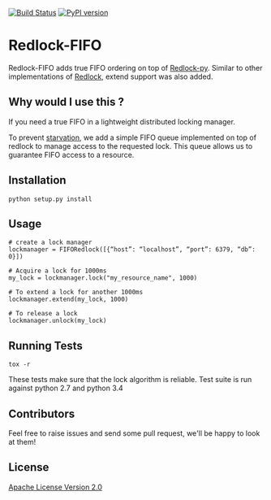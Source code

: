 [![Build Status](https://travis-ci.org/internap/netman.svg?branch=master)](https://travis-ci.org/internap/redlock-fifo)
[![PyPI version](https://badge.fury.io/py/redlock-fifo.svg)](http://badge.fury.io/py/redlock-fifo)

Redlock-FIFO
============

Redlock-FIFO adds true FIFO ordering on top of [Redlock-py](https://github.com/SPSCommerce/redlock-py).
Similar to other implementations of [Redlock](http://redis.io/topics/distlock), extend support was also added.


Why would I use this ?
----------------------

If you need a true FIFO in a lightweight distributed locking manager.

To prevent [starvation](https://en.wikipedia.org/wiki/Starvation_%28computer_science%29), we add a simple FIFO queue 
implemented on top of redlock to manage access to the requested lock. This queue allows us to guarantee FIFO access to a resource.


Installation
------------

    python setup.py install


Usage
-----

    # create a lock manager
    lockmanager = FIFORedlock([{“host”: “localhost”, “port”: 6379, “db”: 0}]) 
    
    # Acquire a lock for 1000ms
    my_lock = lockmanager.lock("my_resource_name", 1000)
    
    # To extend a lock for another 1000ms
    lockmanager.extend(my_lock, 1000)
    
    # To release a lock
    lockmanager.unlock(my_lock)


Running Tests
-------------

    tox -r

These tests make sure that the lock algorithm is reliable. Test suite is run against python 2.7 and python 3.4


Contributors
------------
Feel free to raise issues and send some pull request, we'll be happy to look at them!


License
-------
[Apache License Version 2.0](LICENSE)
